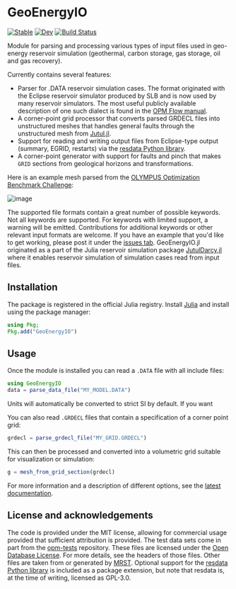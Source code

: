 # GeoEnergyIO

[![Stable](https://img.shields.io/badge/docs-stable-blue.svg)](https://sintefmath.github.io/GeoEnergyIO.jl/stable/)
[![Dev](https://img.shields.io/badge/docs-dev-blue.svg)](https://sintefmath.github.io/GeoEnergyIO.jl/dev/)
[![Build Status](https://github.com/sintefmath/GeoEnergyIO.jl/actions/workflows/CI.yml/badge.svg?branch=main)](https://github.com/sintefmath/GeoEnergyIO.jl/actions/workflows/CI.yml?query=branch%3Amain)

Module for parsing and processing various types of input files used in geo-energy reservoir simulation (geothermal, carbon storage, gas storage, oil and gas recovery).

Currently contains several features:

- Parser for .DATA reservoir simulation cases. The format originated with the Eclipse reservoir simulator produced by SLB and is now used by many reservoir simulators. The most useful publicly available description of one such dialect is found in the [OPM Flow manual](https://opm-project.org/?page_id=955).
- A corner-point grid processor that converts parsed GRDECL files into unstructured meshes that handles general faults through the unstructured mesh from [Jutul.jl](https://github.com/sintefmath/Jutul.jl).
- Support for reading and writing output files from Eclipse-type output (summary, EGRID, restarts) via the [resdata Python library](https://github.com/equinor/resdata).
- A corner-point generator with support for faults and pinch that makes `GRID` sections from geological horizons and transformations.

Here is an example mesh parsed from the [OLYMPUS Optimization Benchmark Challenge](https://doi.org/10.1007/s10596-020-10003-4):

![image](docs/src/assets/olympus_small.gif)

The supported file formats contain a great number of possible keywords. Not all keywords are supported. For keywords with limited support, a warning will be emitted. Contributions for additional keywords or other relevant input formats are welcome. If you have an example that you'd like to get working, please post it under the [issues tab](https://github.com/sintefmath/GeoEnergyIO.jl/issues). GeoEnergyIO.jl originated as a part of the Julia reservoir simulation package [JutulDarcy.jl](https://github.com/sintefmath/JutulDarcy.jl) where it enables reservoir simulation of simulation cases read from input files.

## Installation

The package is registered in the official Julia registry. Install [Julia](https://julialang.org/) and install using the package manager:

```julia
using Pkg;
Pkg.add("GeoEnergyIO")
```

## Usage

Once the module is installed you can read a `.DATA` file with all include files:

```julia
using GeoEnergyIO
data = parse_data_file("MY_MODEL.DATA")
```

Units will automatically be converted to strict SI by default. If you want 

You can also read `.GRDECL` files that contain a specification of a corner point grid:

```julia
grdecl = parse_grdecl_file("MY_GRID.GRDECL")
```

This can then be processed and converted into a volumetric grid suitable for visualization or simulation:

```julia
g = mesh_from_grid_section(grdecl)
```

For more information and a description of different options, see the [latest documentation](https://sintefmath.github.io/GeoEnergyIO.jl/dev/).

## License and acknowledgements

The code is provided under the MIT license, allowing for commercial usage provided that sufficient attribution is provided. The test data sets come in part from the [opm-tests](https://github.com/opm/opm-tests) repository. These files are licensed under the [Open Database License](http://opendatacommons.org/licenses/odbl/1.0/). For more details, see the headers of those files. Other files are taken from or generated by [MRST](https://mrst.no/). Optional support for the [resdata Python library](https://github.com/equinor/resdata) is included as a package extension, but note that resdata is, at the time of writing, licensed as GPL-3.0.
